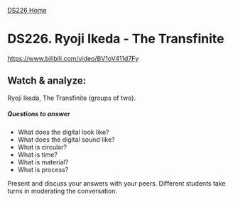 [DS226 Home](home.md)  
# DS226. Ryoji Ikeda - The Transfinite

https://www.bilibili.com/video/BV1oV411d7Fy


## Watch & analyze:

Ryoji Ikeda, The Transfinite (groups of two). 

##### Questions to answer

- What does the digital look like? 
- What does the digital sound like? 
- What is circular? 
- What is time? 
- What is material? 
- What is process?

Present and discuss your answers with your peers.
Different students take turns in moderating the conversation.
